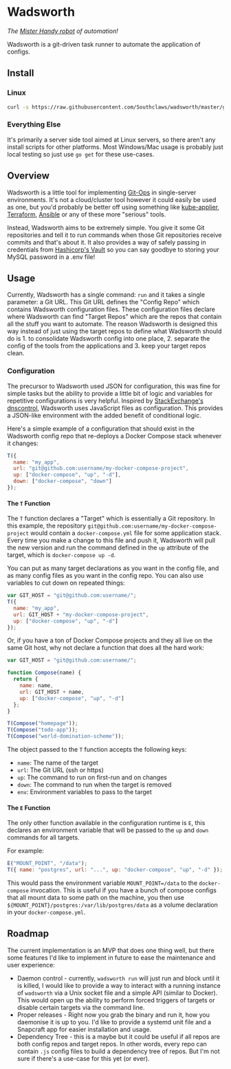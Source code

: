 # Wadsworth

_The [Mister Handy robot][wadsworth] of automation!_

Wadsworth is a git-driven task runner to automate the application of configs.

## Install

### Linux

```sh
curl -s https://raw.githubusercontent.com/Southclaws/wadsworth/master/godownloader.sh | bash
```

### Everything Else

It's primarily a server side tool aimed at Linux servers, so there aren't any install scripts for other platforms. Most
Windows/Mac usage is probably just local testing so just use `go get` for these use-cases.

## Overview

Wadsworth is a little tool for implementing [Git-Ops][git-ops] in single-server environments. It's not a cloud/cluster
tool however it could easily be used as one, but you'd probably be better off using something like
[kube-applier][kube-applier], [Terraform][terraform], [Ansible][ansible] or any of these more "serious" tools.

Instead, Wadsworth aims to be extremely simple. You give it some Git repositories and tell it to run commands when those
Git repositories receive commits and that's about it. It also provides a way of safely passing in credentials from
[Hashicorp's Vault][vault] so you can say goodbye to storing your MySQL password in a .env file!

## Usage

Currently, Wadsworth has a single command: `run` and it takes a single parameter: a Git URL. This Git URL defines the
"Config Repo" which contains Wadsworth configuration files. These configuration files declare where Wadsworth can find
"Target Repos" which are the repos that contain all the stuff you want to automate. The reason Wadsworth is designed
this way instead of just using the target repos to define what Wadsworth should do is 1. to consolidate Wadsworth config
into one place, 2. separate the config of the tools from the applications and 3. keep your target repos clean.

### Configuration

The precursor to Wadsworth used JSON for configuration, this was fine for simple tasks but the ability to provide a
little bit of logic and variables for repetitive configurations is very helpful. Inspired by [StackExchange's
dnscontrol][dnscontrol], Wadsworth uses JavaScript files as configuration. This provides a JSON-like environment with
the added benefit of conditional logic.

Here's a simple example of a configuration that should exist in the Wadsworth config repo that re-deploys a Docker
Compose stack whenever it changes:

```js
T({
  name: "my_app",
  url: "git@github.com:username/my-docker-compose-project",
  up: ["docker-compose", "up", "-d"],
  down: ["docker-compose", "down"]
});
```

#### The `T` Function

The `T` function declares a "Target" which is essentially a Git repository. In this example, the repository
`git@github.com:username/my-docker-compose-project` would contain a `docker-compose.yml` file for some application
stack. Every time you make a change to this file and push it, Wadsworth will pull the new version and run the command
defined in the `up` attribute of the target, which is `docker-compose up -d`.

You can put as many target declarations as you want in the config file, and as many config files as you want in the
config repo. You can also use variables to cut down on repeated things:

```js
var GIT_HOST = "git@github.com:username/";
T({
  name: "my_app",
  url: GIT_HOST + "my-docker-compose-project",
  up: ["docker-compose", "up", "-d"]
});
```

Or, if you have a ton of Docker Compose projects and they all live on the same Git host, why not declare a function that
does all the hard work:

```js
var GIT_HOST = "git@github.com:username/";

function Compose(name) {
  return {
    name: name,
    url: GIT_HOST + name,
    up: ["docker-compose", "up", "-d"]
  };
}

T(Compose("homepage"));
T(Compose("todo-app"));
T(Compose("world-domination-scheme"));
```

The object passed to the `T` function accepts the following keys:

- `name`: The name of the target
- `url`: The Git URL (ssh or https)
- `up`: The command to run on first-run and on changes
- `down`: The command to run when the target is removed
- `env`: Environment variables to pass to the target

#### The `E` Function

The only other function available in the configuration runtime is `E`, this declares an environment variable that will
be passed to the `up` and `down` commands for all targets.

For example:

```js
E("MOUNT_POINT", "/data");
T({ name: "postgres", url: "...", up: "docker-compose", "up", "-d" });
```

This would pass the environment variable `MOUNT_POINT=/data` to the `docker-compose` invocation. This is useful if you
have a bunch of compose configs that all mount data to some path on the machine, you then use
`${MOUNT_POINT}/postgres:/var/lib/postgres/data` as a volume declaration in your `docker-compose.yml`.

## Roadmap

The current implementation is an MVP that does one thing well, but there some features I'd like to implement in future
to ease the maintenance and user experience:

- Daemon control - currently, `wadsworth run` will just run and block until it is killed, I would like to provide a way
  to interact with a running instance of `wadsworth` via a Unix socket file and a simple API (similar to Docker). This
  would open up the ability to perform forced triggers of targets or disable certain targets via the command line.
- Proper releases - Right now you grab the binary and run it, how you daemonise it is up to you. I'd like to provide a
  systemd unit file and a Snapcraft app for easier installation and usage.
- Dependency Tree - this is a maybe but it could be useful if all repos are both config repos and target repos. In other
  words, every repo can contain `.js` config files to build a dependency tree of repos. But I'm not sure if there's a
  use-case for this yet (or ever).

[wadsworth]: https://d1u5p3l4wpay3k.cloudfront.net/fallout_gamepedia/8/8c/Mister_Handy.png
[git-ops]: https://www.weave.works/blog/gitops-operations-by-pull-request
[kube-applier]: https://github.com/box/kube-applier
[terraform]: https://terraform.io
[ansible]: https://ansible.com
[vault]: https://vaultproject.io
[dnscontrol]: https://stackexchange.github.io/dnscontrol/
